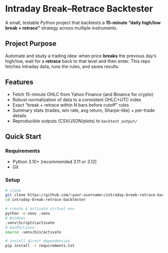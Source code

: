 # Intraday Break–Retrace Backtester

A small, testable Python project that backtests a **15-minute “daily high/low break + retrace”** strategy across multiple instruments.

## Project Purpose
Automate and study a trading idea: when price **breaks** the previous day’s high/low, wait for a **retrace** back to that level and then enter. This repo fetches intraday data, runs the rules, and saves results.

## Features
- Fetch 15-minute OHLC from Yahoo Finance (and Binance for crypto)
- Robust normalization of data to a consistent OHLC+UTC index
- Exact “break + retrace within N bars before cutoff” rules
- Summary stats (trades, win rate, avg return, Sharpe-like) + per-trade details
- Reproducible outputs (CSV/JSON/plots) to `backtest_output/`

## Quick Start

### Requirements
- Python 3.10+ (recommended 3.11 or 3.12)
- Git

### Setup
```bash
# clone
git clone https://github.com/<your-username>/intraday-break-retrace-backtester.git
cd intraday-break-retrace-backtester

# create & activate virtual env
python -m venv .venv
# Windows
.venv\Scripts\activate
# macOS/Linux
source .venv/bin/activate

# install direct dependencies
pip install -r requirements.txt

